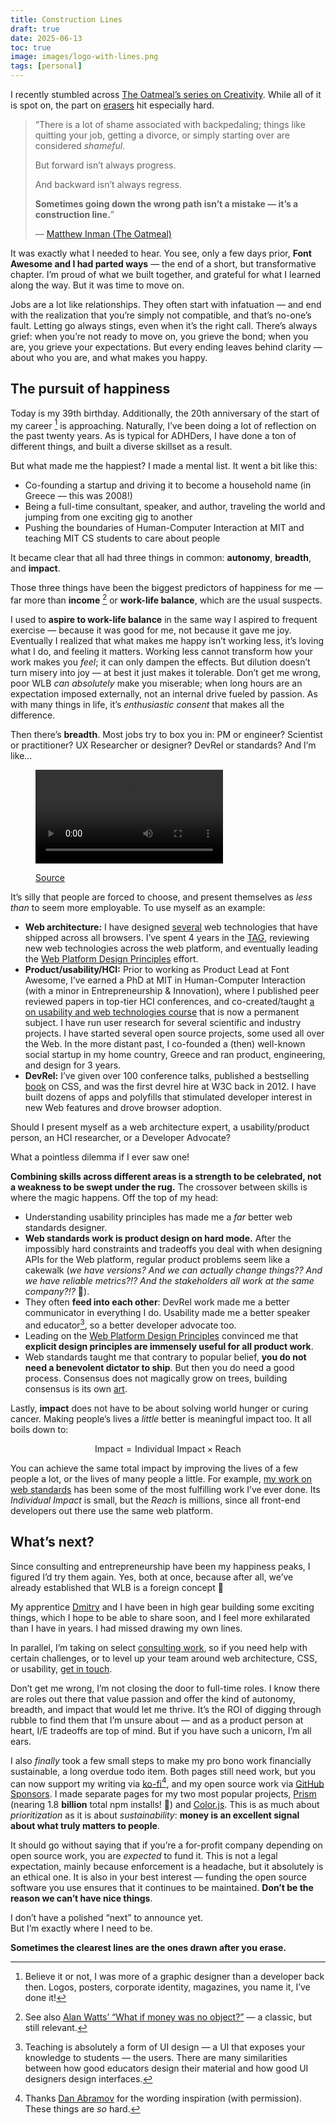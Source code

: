 ```yaml
---
title: Construction Lines
draft: true
date: 2025-06-13
toc: true
image: images/logo-with-lines.png
tags: [personal]
---
```


<style>
#logo-with-lines {
	max-height: 50vh;
	margin: auto;
	background: radial-gradient(white 30%, transparent 80%);
	display: block;
}
</style>
<object data="images/logo-with-lines.svg" id="logo-with-lines"></object>

I recently stumbled across [The Oatmeal’s series on Creativity](https://theoatmeal.com/comics/creativity_things).
While all of it is spot on, the part on [erasers](https://theoatmeal.com/comics/creativity_erasers) hit especially hard.

> “There is a lot of shame associated with backpedaling;
> things like quitting your job, getting a divorce, or simply starting over are considered _shameful_.
>
> But forward isn’t always progress.
>
> And backward isn’t always regress.
>
> **Sometimes going down the wrong path isn’t a mistake —
> it’s a construction line.**”
>
> — [Matthew Inman (The Oatmeal)](https://theoatmeal.com/comics/creativity_erasers)

It was exactly what I needed to hear.
You see, only a few days prior, **Font Awesome and I had parted ways** — the end of a short, but transformative chapter.
I’m proud of what we built together, and grateful for what I learned along the way.
But it was time to move on.

Jobs are a lot like relationships.
They often start with infatuation — and end with the realization that you’re simply not compatible, and that’s no-one’s fault.
Letting go always stings, even when it’s the right call.
There’s always grief: when you’re not ready to move on, you grieve the bond; when you are, you grieve your expectations.
But every ending leaves behind clarity — about who you are, and what makes you happy.

## The pursuit of happiness

Today is my 39th birthday.
Additionally, the 20th anniversary of the start of my career [^firstjob] is approaching.
Naturally, I’ve been doing a lot of reflection on the past twenty years.
As is typical for ADHDers, I have done a ton of different things, and built a diverse skillset as a result.

But what made me the happiest?
I made a mental list. It went a bit like this:
- Co-founding a startup and driving it to become a household name (in Greece — this was 2008!)
- Being a full-time consultant, speaker, and author, traveling the world and jumping from one exciting gig to another
- Pushing the boundaries of Human-Computer Interaction at MIT and teaching MIT CS students to care about people

It became clear that all had three things in common: **autonomy**, **breadth**, and **impact**.

Those three things have been the biggest predictors of happiness for me — far more than **income** [^alanwatts] or **work-life balance**, which are the usual suspects.

[^firstjob]: Believe it or not, I was more of a graphic designer than a developer back then.
Logos, posters, corporate identity, magazines, you name it, I’ve done it!

[^alanwatts]: See also [Alan Watts’ “What if money was no object?”](https://www.zenpencils.com/comic/98-alan-watts-what-if-money-was-no-object/) — a classic, but still relevant.

I used to **aspire to work-life balance** in the same way I aspired to frequent exercise — because it was good for me, not because it gave me joy.
Eventually I realized that what makes me happy isn’t working less, it’s loving what I do, and feeling it matters.
Working less cannot transform how your work makes you _feel_; it can only dampen the effects.
But dilution doesn’t turn misery into joy — at best it just makes it tolerable.
Don’t get me wrong, poor WLB _can absolutely_ make you miserable; when long hours are an expectation imposed externally,
not an internal drive fueled by passion.
As with many things in life, it’s _enthusiastic consent_ that makes all the difference.

Then there’s **breadth**.
Most jobs try to box you in:
PM or engineer? Scientist or practitioner? UX Researcher or designer? DevRel or standards?
And I’m like…

<figure class="center" style="width: max(60%, 20em);">
  <video controls src="videos/aurora.mp4" loop></video>
  <figcaption>

  [Source](https://www.instagram.com/reel/DKj1uT7hHl-/?igsh=MXBtNWpnNWJnNWczag==)
  </figcaption>
</figure>

It’s silly that people are forced to choose, and present themselves as _less than_ to seem more employable.
To use myself as an example:
* **Web architecture:** I have designed [several](/specs) web technologies that have shipped across all browsers.
I’ve spent 4 years in the [TAG](https://en.wikipedia.org/wiki/Technical_Architecture_Group),
reviewing new web technologies across the web platform,
and eventually leading the [Web Platform Design Principles](https://www.w3.org/TR/design-principles/) effort.
* **Product/usability/HCI:** Prior to working as Product Lead at Font Awesome,
I’ve earned a PhD at MIT in Human-Computer Interaction (with a minor in Entrepreneurship & Innovation),
where I published peer reviewed papers in top-tier HCI conferences,
and co-created/taught [a on usability and web technologies course](https://designftw.mit.edu) that is now a permanent subject.
I have run user research for several scientific and industry projects.
I have started several open source projects, some used all over the Web.
In the more distant past, I co-founded a (then) well-known social startup in my home country, Greece and ran product, engineering, and design for 3 years.
* **DevRel:** I’ve given over 100 conference talks, published a bestselling [book](https://amzn.to/3FXipvi) on CSS, and was the first devrel hire at W3C back in 2012.
I have built dozens of apps and polyfills that stimulated developer interest in new Web features and drove browser adoption.

Should I present myself as a web architecture expert, a usability/product person, an HCI researcher, or a Developer Advocate?

What a pointless dilemma if I ever saw one!

**Combining skills across different areas is a strength to be celebrated, not a weakness to be swept under the rug.**
The crossover between skills is where the magic happens.
Off the top of my head:
- Understanding usability principles has made me a *far* better web standards designer.
- **Web standards work is product design on hard mode.**
After the impossibly hard constraints and tradeoffs you deal with when designing APIs for the Web platform, regular product problems seem like a cakewalk (_we have versions? And we can actually change things?? And we have reliable metrics?!? And the stakeholders all work at the same company?!?_ 🤯).
- They often **feed into each other**: DevRel work made me a better communicator in everything I do.
Usability made me a better speaker and educator[^teachingui], so a better developer advocate too.
- Leading on the [Web Platform Design Principles](https://w3.org/TR/design-principles) convinced me that **explicit design principles are immensely useful for all product work**.
- Web standards taught me that contrary to popular belief, **you do not need a benevolent dictator to ship**.
But then you do need a good process.
Consensus does not magically grow on trees, building consensus is its own [art](https://www.w3.org/guide/).

[^teachingui]: Teaching is absolutely a form of UI design — a UI that exposes your knowledge to students — the users.
There are many similarities between how good educators design their material and how good UI designers design interfaces.

Lastly, **impact** does not have to be about solving world hunger or curing cancer.
Making people’s lives a _little_ better is meaningful impact too.
It all boils down to:

$$\text{Impact} = \text{Individual Impact} \times \text{Reach}$$

You can achieve the same total impact by improving the lives of a few people a lot, or the lives of many people a little.
For example, [my work on web standards](/specs) has been some of the most fulfilling work I’ve ever done.
Its _Individual Impact_ is small, but the _Reach_ is millions, since all front-end developers out there use the same web platform.

## What’s next?

Since consulting and entrepreneurship have been my happiness peaks, I figured I’d try them again.
Yes, both at once, because after all, we’ve already established that WLB is a foreign concept 🤣

My apprentice [Dmitry](https://d12.me) and I have been in high gear building some exciting things,
which I hope to be able to share soon,
and I feel more exhilarated than I have in years.
I had missed drawing my own lines.

In parallel, I’m taking on select [consulting work](/consulting/),
so if you need help with certain challenges, or to level up your team around web architecture, CSS, or usability, [get in touch](/consulting/).

Don’t get me wrong, I’m not closing the door to full-time roles.
I know there are roles out there that value passion and offer the kind of autonomy, breadth, and impact that would let me thrive.
It’s the ROI of digging through rubble to find them that I’m unsure about — and as a product person at heart, I/E tradeoffs are top of mind.
But if you have such a unicorn, <a class="contact no-after" data-subject="🦄 role">I’m all ears</a>.

I also _finally_ took a few small steps to make my pro bono work financially sustainable, a long overdue todo item.
Both pages still need work, but you can now support my writing via [ko-fi](https://ko-fi.com/leaverou)[^dan], and my open source work via [GitHub Sponsors](https://github.com/leaverou).
I made separate pages for my two most popular projects, [Prism](https://opencollective.com/prismjs) (nearing 1.8 **billion** total npm installs! 🤯) and [Color.js](https://opencollective.com/color).
This is as much about *prioritization* as it is about *sustainability*: **money is an excellent signal about what truly matters to people**.

<aside style="--label: 'PSA'">

It should go without saying that if you’re a for-profit company depending on open source work, you are _expected_ to fund it.
This is not a legal expectation, mainly because enforcement is a headache, but it absolutely is an ethical one.
It is also in your best interest — funding the open source software you use ensures that it continues to be maintained.
**Don’t be the reason we can’t have nice things**.
</aside>

[^dan]: Thanks [Dan Abramov](https://overreacted.io/) for the wording inspiration (with permission). These things are _so_ hard.

I don’t have a polished “next” to announce yet.<br>
But I’m exactly where I need to be.

**Sometimes the clearest lines are the ones drawn after you erase.**
